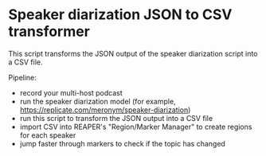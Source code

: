 # Speaker diarization JSON to CSV transformer
This script transforms the JSON output of the speaker diarization script into a CSV file.

Pipeline:
- record your multi-host podcast
- run the speaker diarization model (for example, https://replicate.com/meronym/speaker-diarization)
- run this script to transform the JSON output into a CSV file
- import CSV into REAPER's "Region/Marker Manager" to create regions for each speaker
- jump faster through markers to check if the topic has changed